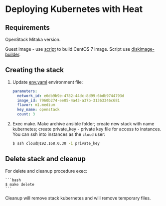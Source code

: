 Deploying Kubernetes with Heat
==============================

## Requirements

OpenStack Mitaka version.

Guest image - use [script](../image) to build CentOS 7 image. Script use [diskimage-builder](https://docs.openstack.org/developer/diskimage-builder/).

## Creating the stack

1. Update [env.yaml](env.yaml) environment file:

    ```yaml
    parameters:
      network_id: e6db9b9e-4782-44dc-8d99-6bdb9744793d
      image_id: 7960b274-ee05-4a43-a37b-31363346c681
      flavor: m1.medium
      key_name: openstack
      count: 3
    ```

2. Exec make. Make archive ansible folder; create new stack with name kubernetes; create private_key - private key file for access to instances.
You can ssh into instances as the `cloud` user:

    ```bash
    $ ssh cloud@192.168.0.30 -i private_key
    ```

## Delete stack and cleanup

For delete and cleanup procedure exec:

    ```bash
    $ make delete
    ```

Cleanup will remove stack kubernetes and will remove temporary files.
